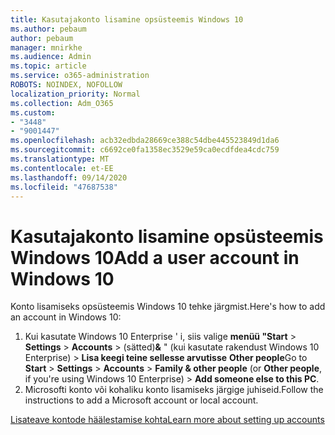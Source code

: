 ```yaml
---
title: Kasutajakonto lisamine opsüsteemis Windows 10
ms.author: pebaum
author: pebaum
manager: mnirkhe
ms.audience: Admin
ms.topic: article
ms.service: o365-administration
ROBOTS: NOINDEX, NOFOLLOW
localization_priority: Normal
ms.collection: Adm_O365
ms.custom:
- "3448"
- "9001447"
ms.openlocfilehash: acb32edbda28669ce388c54dbe445523849d1da6
ms.sourcegitcommit: c6692ce0fa1358ec3529e59ca0ecdfdea4cdc759
ms.translationtype: MT
ms.contentlocale: et-EE
ms.lasthandoff: 09/14/2020
ms.locfileid: "47687538"
---
```

# <a name="add-a-user-account-in-windows-10"></a><span data-ttu-id="24a1c-102">Kasutajakonto lisamine opsüsteemis Windows 10</span><span class="sxs-lookup"><span data-stu-id="24a1c-102">Add a user account in Windows 10</span></span>

<span data-ttu-id="24a1c-103">Konto lisamiseks opsüsteemis Windows 10 tehke järgmist.</span><span class="sxs-lookup"><span data-stu-id="24a1c-103">Here's how to add an account in Windows 10:</span></span>

1. <span data-ttu-id="24a1c-104">Kui kasutate Windows 10 Enterprise ' i, siis valige **menüü "Start**  >  **Settings**  >  **Accounts**  >  (sätted)**&** " (kui kasutate rakendust Windows 10 Enterprise) > **Lisa keegi teine sellesse arvutisse** **Other people**</span><span class="sxs-lookup"><span data-stu-id="24a1c-104">Go to **Start** > **Settings** > **Accounts** > **Family & other people** (or **Other people**, if you're using Windows 10 Enterprise) > **Add someone else to this PC**.</span></span>
2. <span data-ttu-id="24a1c-105">Microsofti konto või kohaliku konto lisamiseks järgige juhiseid.</span><span class="sxs-lookup"><span data-stu-id="24a1c-105">Follow the instructions to add a Microsoft account or local account.</span></span>

[<span data-ttu-id="24a1c-106">Lisateave kontode häälestamise kohta</span><span class="sxs-lookup"><span data-stu-id="24a1c-106">Learn more about setting up accounts</span></span>](https://support.microsoft.com/help/17197/)